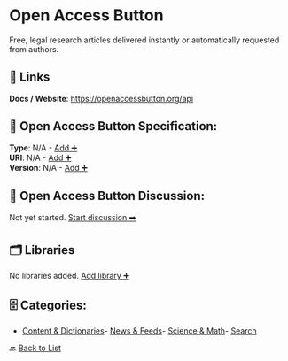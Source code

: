 # Open Access Button

Free, legal research articles delivered instantly or automatically requested from authors.

##  🔗 Links
**Docs / Website**: https://openaccessbutton.org/api

## 🧬 Open Access Button Specification:
**Type**: N/A - [Add ➕](https://github.com/apis-list/apis-list/edit/main/apis.yaml#L13938)  
**URI**: N/A - [Add ➕](https://github.com/apis-list/apis-list/edit/main/apis.yaml#L13938)  
**Version**: N/A - [Add ➕](https://github.com/apis-list/apis-list/edit/main/apis.yaml#L13938)

## 💬 Open Access Button Discussion:
Not yet started. [Start discussion ➡️](https://github.com/apis-list/apis-list/discussions/new)

## 🗂️ Libraries

No libraries added. [Add library ➕](https://github.com/apis-list/apis-list/edit/main/apis.yaml#L13938)    


## 🗄️ Categories:
- [Content & Dictionaries](https://github.com/apis-list/apis-list#content--dictionaries-)- [News & Feeds](https://github.com/apis-list/apis-list#news--feeds-)- [Science & Math](https://github.com/apis-list/apis-list#science--math-)- [Search](https://github.com/apis-list/apis-list#search-)

🔙  [Back to List](https://github.com/apis-list/apis-list)
